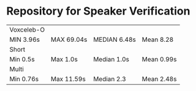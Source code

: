 # Repository for Speaker Verification

|||||
|---|---|---|---| 
|Voxceleb-O||||
|MIN 3.96s|MAX 69.04s|MEDIAN 6.48s|Mean 8.28| 
|Short||||
|Min 0.5s|Max 1.0s|Median 1.0s|Mean 0.99s| 
|Multi||||
|Min 0.76s|Max 11.59s|Median 2.3|Mean 2.48s| 
